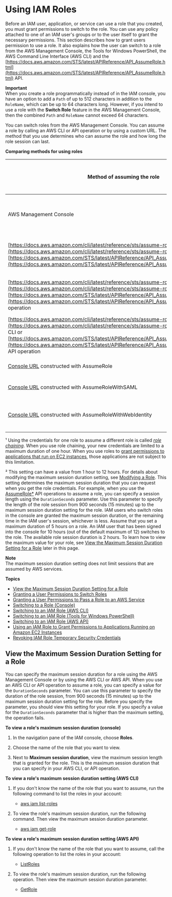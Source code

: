 # Using IAM Roles<a name="id_roles_use"></a>

Before an IAM user, application, or service can use a role that you created, you must grant permissions to switch to the role\. You can use any policy attached to one of an IAM user's groups or to the user itself to grant the necessary permissions\. This section describes how to grant users permission to use a role\. It also explains how the user can switch to a role from the AWS Management Console, the Tools for Windows PowerShell, the AWS Command Line Interface \(AWS CLI\) and the [https://docs.aws.amazon.com/STS/latest/APIReference/API_AssumeRole.html](https://docs.aws.amazon.com/STS/latest/APIReference/API_AssumeRole.html) API\.

**Important**  
When you create a role programmatically instead of in the IAM console, you have an option to add a `Path` of up to 512 characters in addition to the `RoleName`, which can be up to 64 characters long\. However, if you intend to use a role with the **Switch Role** feature in the AWS Management Console, then the combined `Path` and `RoleName` cannot exceed 64 characters\.

You can switch roles from the AWS Management Console\. You can assume a role by calling an AWS CLI or API operation or by using a custom URL\. The method that you use determines who can assume the role and how long the role session can last\.


**Comparing methods for using roles**  

|  Method of assuming the role |  **Who can assume the role**  | **Method to specify credential lifetime** |  **Credential lifetime \(min \| max \| default\)**  | 
| --- | --- | --- | --- | 
| AWS Management Console | IAM user \(by [switching roles](id_roles_use_switch-role-console.md)\) | Maximum session duration on the Role Summary page | 1h \| Maximum session duration setting² \| 1hr | 
| [https://docs.aws.amazon.com/cli/latest/reference/sts/assume-role.html](https://docs.aws.amazon.com/cli/latest/reference/sts/assume-role.html) CLI or [https://docs.aws.amazon.com/STS/latest/APIReference/API_AssumeRole.html](https://docs.aws.amazon.com/STS/latest/APIReference/API_AssumeRole.html) API operation | IAM user or role¹ | duration\-seconds CLI or DurationSeconds API parameter | 15m \| Maximum session duration setting² \| 1hr  | 
| [https://docs.aws.amazon.com/cli/latest/reference/sts/assume-role-with-saml.html](https://docs.aws.amazon.com/cli/latest/reference/sts/assume-role-with-saml.html) CLI or [https://docs.aws.amazon.com/STS/latest/APIReference/API_AssumeRoleWithSAML.html](https://docs.aws.amazon.com/STS/latest/APIReference/API_AssumeRoleWithSAML.html) API operation | Any user authenticated using SAML | duration\-seconds CLI or DurationSeconds API parameter | 15m \| Maximum session duration setting² \| 1hr  | 
| [https://docs.aws.amazon.com/cli/latest/reference/sts/assume-role-with-web-identity.html](https://docs.aws.amazon.com/cli/latest/reference/sts/assume-role-with-web-identity.html) CLI or [https://docs.aws.amazon.com/STS/latest/APIReference/API_AssumeRoleWithWebIdentity.html](https://docs.aws.amazon.com/STS/latest/APIReference/API_AssumeRoleWithWebIdentity.html) API operation | Any user authenticated using a web identity provider | duration\-seconds CLI or DurationSeconds API parameter | 15m \| Maximum session duration setting² \| 1hr  | 
| [Console URL](id_roles_providers_enable-console-custom-url.md) constructed with AssumeRole  | IAM user or role | SessionDuration HTML parameter in the URL | 15m \| 12hr \| 1hr  | 
| [Console URL](id_roles_providers_enable-console-custom-url.md) constructed with AssumeRoleWithSAML  | Any user authenticated using SAML | SessionDuration HTML parameter in the URL | 15m \| 12hr \| 1hr | 
| [Console URL](id_roles_providers_enable-console-custom-url.md) constructed with AssumeRoleWithWebIdentity  | Any user authenticated using a web identity provider | SessionDuration HTML parameter in the URL | 15m \| 12hr \| 1hr  | 

¹ Using the credentials for one role to assume a different role is called [*role chaining*](id_roles_terms-and-concepts.md#iam-term-role-chaining)\. When you use role chaining, your new credentials are limited to a maximum duration of one hour\. When you use roles to [grant permissions to applications that run on EC2 instances](id_roles_use_switch-role-ec2.md), those applications are not subject to this limitation\.

² This setting can have a value from 1 hour to 12 hours\. For details about modifying the maximum session duration setting, see [Modifying a Role](id_roles_manage_modify.md)\. This setting determines the maximum session duration that you can request when you get the role credentials\. For example, when you use the [AssumeRole\*](https://docs.aws.amazon.com/STS/latest/APIReference/API_AssumeRole.html) API operations to assume a role, you can specify a session length using the `DurationSeconds` parameter\. Use this parameter to specify the length of the role session from 900 seconds \(15 minutes\) up to the maximum session duration setting for the role\. IAM users who switch roles in the console are granted the maximum session duration, or the remaining time in the IAM user's session, whichever is less\. Assume that you set a maximum duration of 5 hours on a role\. An IAM user that has been signed into the console for 10 hours \(out of the default maximum of 12\) switches to the role\. The available role session duration is 2 hours\. To learn how to view the maximum value for your role, see [View the Maximum Session Duration Setting for a Role](#id_roles_use_view-role-max-session) later in this page\.

**Note**  
The maximum session duration setting does not limit sessions that are assumed by AWS services\.

**Topics**
+ [View the Maximum Session Duration Setting for a Role](#id_roles_use_view-role-max-session)
+ [Granting a User Permissions to Switch Roles](id_roles_use_permissions-to-switch.md)
+ [Granting a User Permissions to Pass a Role to an AWS Service](id_roles_use_passrole.md)
+ [Switching to a Role \(Console\)](id_roles_use_switch-role-console.md)
+ [Switching to an IAM Role \(AWS CLI\)](id_roles_use_switch-role-cli.md)
+ [Switching to an IAM Role \(Tools for Windows PowerShell\)](id_roles_use_switch-role-twp.md)
+ [Switching to an IAM Role \(AWS API\)](id_roles_use_switch-role-api.md)
+ [Using an IAM Role to Grant Permissions to Applications Running on Amazon EC2 Instances](id_roles_use_switch-role-ec2.md)
+ [Revoking IAM Role Temporary Security Credentials](id_roles_use_revoke-sessions.md)

## View the Maximum Session Duration Setting for a Role<a name="id_roles_use_view-role-max-session"></a>

You can specify the maximum session duration for a role using the AWS Management Console or by using the AWS CLI or AWS API\. When you use an AWS CLI or API operation to assume a role, you can specify a value for the `DurationSeconds` parameter\. You can use this parameter to specify the duration of the role session, from 900 seconds \(15 minutes\) up to the maximum session duration setting for the role\. Before you specify the parameter, you should view this setting for your role\. If you specify a value for the `DurationSeconds` parameter that is higher than the maximum setting, the operation fails\.

**To view a role's maximum session duration \(console\)**

1. In the navigation pane of the IAM console, choose **Roles**\.

1. Choose the name of the role that you want to view\.

1. Next to **Maximum session duration**, view the maximum session length that is granted for the role\. This is the maximum session duration that you can specify in your AWS CLI, or API operation\. 

**To view a role's maximum session duration setting \(AWS CLI\)**

1. If you don't know the name of the role that you want to assume, run the following command to list the roles in your account:
   + [aws iam list\-roles](https://docs.aws.amazon.com/cli/latest/reference/iam/list-roles.html)

1. To view the role's maximum session duration, run the following command\. Then view the maximum session duration parameter\.
   + [aws iam get\-role](https://docs.aws.amazon.com/cli/latest/reference/iam/get-role.html)

**To view a role's maximum session duration setting \(AWS API\)**

1. If you don't know the name of the role that you want to assume, call the following operation to list the roles in your account:
   + [ListRoles](https://docs.aws.amazon.com/IAM/latest/APIReference/API_ListRoles.html)

1. To view the role's maximum session duration, run the following operation\. Then view the maximum session duration parameter\.
   + [GetRole](https://docs.aws.amazon.com/IAM/latest/APIReference/API_GetRole.html)